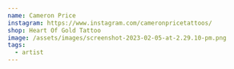 ```yaml
---
name: Cameron Price
instagram: https://www.instagram.com/cameronpricetattoos/
shop: Heart Of Gold Tattoo
image: /assets/images/screenshot-2023-02-05-at-2.29.10-pm.png
tags:
  - artist
---
```

